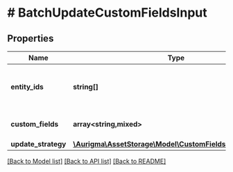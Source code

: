 # # BatchUpdateCustomFieldsInput

## Properties

Name | Type | Description | Notes
------------ | ------------- | ------------- | -------------
**entity_ids** | **string[]** | List of entities, which are operation subjects. | [optional]
**custom_fields** | **array<string,mixed>** | Custom fields dictionary. | [optional]
**update_strategy** | [**\Aurigma\AssetStorage\Model\CustomFieldsUpdateStrategy**](CustomFieldsUpdateStrategy.md) |  | [optional]

[[Back to Model list]](../../README.md#models) [[Back to API list]](../../README.md#endpoints) [[Back to README]](../../README.md)

